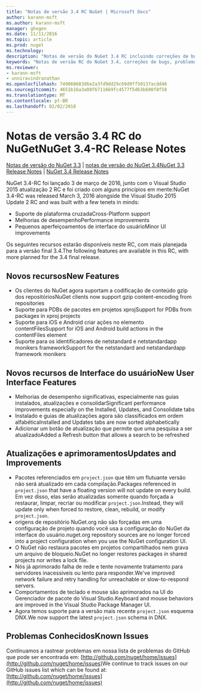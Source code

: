 ```yaml
---
title: "Notas de versão 3.4 RC NuGet | Microsoft Docs"
author: karann-msft
ms.author: karann-msft
manager: ghogen
ms.date: 11/11/2016
ms.topic: article
ms.prod: nuget
ms.technology: 
description: "Notas de versão do NuGet 3.4 RC incluindo correções de bugs, problemas conhecidos, recursos adicionados e DCRs."
keywords: "Notas de versão RC do NuGet 3.4, correções de bugs, problemas conhecidos, adicionaram recursos, DCRs"
ms.reviewer:
- karann-msft
- unniravindranathan
ms.openlocfilehash: 749068683d6e2a3fd9dd29c69d9ff50137acdd46
ms.sourcegitcommit: 4651b16a3a08f6711669fc4577f5d63b600f8f58
ms.translationtype: MT
ms.contentlocale: pt-BR
ms.lasthandoff: 02/02/2018
---
```

# <a name="nuget-34-rc-release-notes"></a><span data-ttu-id="9a77c-104">Notas de versão 3.4 RC do NuGet</span><span class="sxs-lookup"><span data-stu-id="9a77c-104">NuGet 3.4-RC Release Notes</span></span>

<span data-ttu-id="9a77c-105">[Notas de versão do NuGet 3.3](../release-notes/nuget-3.3.md) | [notas de versão do NuGet 3.4](../release-notes/nuget-3.4.md)</span><span class="sxs-lookup"><span data-stu-id="9a77c-105">[NuGet 3.3 Release Notes](../release-notes/nuget-3.3.md) | [NuGet 3.4 Release Notes](../release-notes/nuget-3.4.md)</span></span>

<span data-ttu-id="9a77c-106">NuGet 3.4-RC foi lançado 3 de março de 2016, junto com o Visual Studio 2015 atualização 2 RC e foi criado com alguns princípios em mente:</span><span class="sxs-lookup"><span data-stu-id="9a77c-106">NuGet 3.4-RC was released March 3, 2016 alongside the Visual Studio 2015 Update 2 RC and was built with a few tenets in minds:</span></span>

* <span data-ttu-id="9a77c-107">Suporte de plataforma cruzada</span><span class="sxs-lookup"><span data-stu-id="9a77c-107">Cross-Platform support</span></span>
* <span data-ttu-id="9a77c-108">Melhorias de desempenho</span><span class="sxs-lookup"><span data-stu-id="9a77c-108">Performance improvements</span></span>
* <span data-ttu-id="9a77c-109">Pequenos aperfeiçoamentos de interface do usuário</span><span class="sxs-lookup"><span data-stu-id="9a77c-109">Minor UI improvements</span></span>

<span data-ttu-id="9a77c-110">Os seguintes recursos estarão disponíveis neste RC, com mais planejada para a versão final 3.4.</span><span class="sxs-lookup"><span data-stu-id="9a77c-110">The following features are available in this RC, with more planned for the 3.4 final release.</span></span>

## <a name="new-features"></a><span data-ttu-id="9a77c-111">Novos recursos</span><span class="sxs-lookup"><span data-stu-id="9a77c-111">New Features</span></span>

* <span data-ttu-id="9a77c-112">Os clientes do NuGet agora suportam a codificação de conteúdo gzip dos repositórios</span><span class="sxs-lookup"><span data-stu-id="9a77c-112">NuGet clients now support gzip content-encoding from repositories</span></span>
* <span data-ttu-id="9a77c-113">Suporte para PDBs de pacotes em projetos xproj</span><span class="sxs-lookup"><span data-stu-id="9a77c-113">Support for PDBs from packages in xproj projects</span></span>
* <span data-ttu-id="9a77c-114">Suporte para iOS e Android criar ações no elemento contentFiles</span><span class="sxs-lookup"><span data-stu-id="9a77c-114">Support for iOS and Android build actions in the contentFiles element</span></span>
* <span data-ttu-id="9a77c-115">Suporte para os identificadores de netstandard e netstandardapp monikers framework</span><span class="sxs-lookup"><span data-stu-id="9a77c-115">Support for the netstandard and netstandardapp framework monikers</span></span>

## <a name="new-user-interface-features"></a><span data-ttu-id="9a77c-116">Novos recursos de Interface do usuário</span><span class="sxs-lookup"><span data-stu-id="9a77c-116">New User Interface Features</span></span>

* <span data-ttu-id="9a77c-117">Melhorias de desempenho significativas, especialmente nas guias instalados, atualizações e consolidar</span><span class="sxs-lookup"><span data-stu-id="9a77c-117">Significant performance improvements especially on the Installed, Updates, and Consolidate tabs</span></span>
* <span data-ttu-id="9a77c-118">Instalado e guias de atualizações agora são classificados em ordem alfabética</span><span class="sxs-lookup"><span data-stu-id="9a77c-118">Installed and Updates tabs are now sorted alphabetically</span></span>
* <span data-ttu-id="9a77c-119">Adicionar um botão de atualização que permite que uma pesquisa a ser atualizado</span><span class="sxs-lookup"><span data-stu-id="9a77c-119">Added a Refresh button that allows a search to be refreshed</span></span>

## <a name="updates-and-improvements"></a><span data-ttu-id="9a77c-120">Atualizações e aprimoramentos</span><span class="sxs-lookup"><span data-stu-id="9a77c-120">Updates and Improvements</span></span>

* <span data-ttu-id="9a77c-121">Pacotes referenciados em `project.json` que têm um flutuante versão não será atualizado em cada compilação.</span><span class="sxs-lookup"><span data-stu-id="9a77c-121">Packages referenced in `project.json` that have a floating version will not update on every build.</span></span> <span data-ttu-id="9a77c-122">Em vez disso, elas serão atualizadas somente quando forçada a restaurar, limpar, recriar ou modificar `project.json`.</span><span class="sxs-lookup"><span data-stu-id="9a77c-122">Instead, they will update only when forced to restore, clean, rebuild, or modify `project.json`.</span></span>
* <span data-ttu-id="9a77c-123">origens de repositório NuGet.org não são forçadas em uma configuração de projeto quando você usa a configuração do NuGet da interface do usuário.</span><span class="sxs-lookup"><span data-stu-id="9a77c-123">nuget.org repository sources are no longer forced into a project configuration when you use the NuGet configuration UI.</span></span>
* <span data-ttu-id="9a77c-124">O NuGet não restaura pacotes em projetos compartilhados nem grava um arquivo de bloqueio.</span><span class="sxs-lookup"><span data-stu-id="9a77c-124">NuGet no longer restores packages in shared projects nor writes a lock file.</span></span>
* <span data-ttu-id="9a77c-125">Nós já aprimorado falha de rede e tente novamente tratamento para servidores inacessíveis ou lento para responder.</span><span class="sxs-lookup"><span data-stu-id="9a77c-125">We've improved network failure and retry handling for unreachable or slow-to-respond servers.</span></span>
* <span data-ttu-id="9a77c-126">Comportamentos de teclado e mouse são aprimorados na UI do Gerenciador de pacote do Visual Studio.</span><span class="sxs-lookup"><span data-stu-id="9a77c-126">Keyboard and mouse behaviors are improved in the Visual Studio Package Manager UI.</span></span>
* <span data-ttu-id="9a77c-127">Agora temos suporte para a versão mais recente `project.json` esquema DNX.</span><span class="sxs-lookup"><span data-stu-id="9a77c-127">We now support the latest `project.json` schema in DNX.</span></span>

## <a name="known-issues"></a><span data-ttu-id="9a77c-128">Problemas Conhecidos</span><span class="sxs-lookup"><span data-stu-id="9a77c-128">Known Issues</span></span>

<span data-ttu-id="9a77c-129">Continuamos a rastrear problemas em nossa lista de problemas do GitHub que pode ser encontrada em: [http://github.com/nuget/home/issues](http://github.com/nuget/home/issues)</span><span class="sxs-lookup"><span data-stu-id="9a77c-129">We continue to track issues on our GitHub issues list which can be found at: [http://github.com/nuget/home/issues](http://github.com/nuget/home/issues)</span></span>